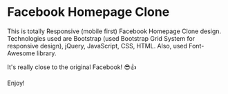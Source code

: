 # Facebook Homepage Clone

This is totally Responsive (mobile first) Facebook Homepage Clone design. Technologies used are Bootstrap (used Bootstrap Grid System for responsive design), jQuery, JavaScript, CSS, HTML. Also, used Font-Awesome library.

It's really close to the original Facebook! 😎👍

Enjoy!
